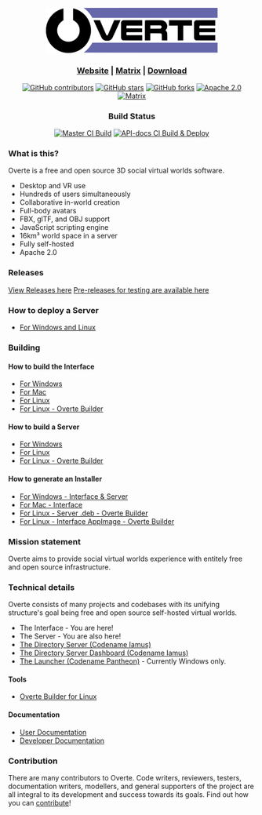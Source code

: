 <p align="center"><a href="https://overte.org/"><picture><source srcset="interface/resources/images/brand-banner.svg" alt="Overte" width="350" media="(prefers-color-scheme: dark)"><img src="interface/resources/images/brand-banner-black.svg" alt="Overte" width="350"></picture></a></p>

<h3 align="center"><a href="https://overte.org/">Website</a> | <a href="https://matrix.to/#/#overte:matrix.org">Matrix</a> | <a href="https://overte.org/#download">Download</a></h3>
<p align="center">
    <a href="https://docs.overte.org/en/latest/contribute.html"><img alt="GitHub contributors" src="https://img.shields.io/github/contributors/overte-org/overte"></a>
    <a href="https://github.com/overte-org/overte/stargazers"><img alt="GitHub stars" src="https://img.shields.io/github/stars/overte-org/overte"></a>
    <a href="https://github.com/overte-org/overte/network"><img alt="GitHub forks" src="https://img.shields.io/github/forks/overte-org/overte"></a>
    <a href="https://www.apache.org/licenses/LICENSE-2.0"><img alt="Apache 2.0" src="https://img.shields.io/badge/license-Apache--2.0-%230A7BBB?style=flat"></a>
    <a href="https://matrix.to/#/#overte:matrix.org"><img alt="Matrix" src="https://img.shields.io/matrix/overte:matrix.org?label=Matrix%20chat"></a>
</p>
<h3 align="center">Build Status</h3>
<p align="center">
    <a href="https://github.com/overte-org/overte/actions/workflows/master_build.yml"><img alt="Master CI Build" src="https://github.com/overte-org/overte/actions/workflows/master_build.yml/badge.svg"></a>
    <a href="https://github.com/overte-org/overte/actions/workflows/master_deploy_apidocs.yml"><img alt="API-docs CI Build & Deploy" src="https://github.com/overte-org/overte/actions/workflows/master_deploy_apidocs.yml/badge.svg"></a>
</p>

### What is this?

Overte is a free and open source 3D social virtual worlds software.

* Desktop and VR use
* Hundreds of users simultaneously
* Collaborative in-world creation
* Full-body avatars
* FBX, glTF, and OBJ support
* JavaScript scripting engine
* 16km³ world space in a server
* Fully self-hosted
* Apache 2.0

### Releases

[View Releases here](https://github.com/overte-org/overte/releases/)
[Pre-releases for testing are available here](https://public.overte.org/index.html#build/overte/)

### How to deploy a Server

- [For Windows and Linux](https://docs.overte.org/en/latest/host.html)

### Building

#### How to build the Interface

- [For Windows](https://github.com/overte-org/overte/blob/master/BUILD_WIN.md)
- [For Mac](https://github.com/overte-org/overte/blob/master/BUILD_OSX.md)
- [For Linux](https://github.com/overte-org/overte/blob/master/BUILD_LINUX.md)
- [For Linux - Overte Builder](https://github.com/overte-org/overte-builder)

#### How to build a Server

- [For Windows](https://github.com/overte-org/overte/blob/master/BUILD_WIN.md)
- [For Linux](https://github.com/overte-org/overte/blob/master/BUILD_LINUX.md)
- [For Linux - Overte Builder](https://github.com/overte-org/overte-builder)

#### How to generate an Installer

- [For Windows - Interface & Server](https://github.com/overte-org/overte/blob/master/INSTALLER.md)
- [For Mac - Interface](https://github.com/overte-org/overte/blob/master/INSTALLER.md#os-x)
- [For Linux - Server .deb - Overte Builder](INSTALLER.md#ubuntu-1804--deb)
- [For Linux - Interface AppImage - Overte Builder](https://github.com/overte-org/overte-builder/blob/master/README.md#building-appimages)

### Mission statement

Overte aims to provide social virtual worlds experience with entitely free and open source infrastructure.

### Technical details

Overte consists of many projects and codebases with its unifying structure's goal being free and open source self-hosted virtual worlds.

- The Interface - You are here!
- The Server - You are also here!
- [The Directory Server (Codename Iamus)](https://github.com/overte/Iamus/)
- [The Directory Server Dashboard (Codename Iamus)](https://github.com/overte/project-iamus-dashboard/)
- [The Launcher (Codename Pantheon)](https://github.com/overte/pantheon-launcher/) - Currently Windows only.

#### Tools
- [Overte Builder for Linux](https://github.com/overte-org/overte-builder/)

#### Documentation
- [User Documentation](https://github.com/overte-org/overte-docs-sphinx/)
- [Developer Documentation](https://github.com/overte-org/overte-dev-docs/)

### Contribution

There are many contributors to Overte. Code writers, reviewers, testers, documentation writers, modellers, and general supporters of the project are all integral to its development and success towards its goals. Find out how you can [contribute](https://docs.overte.org/en/latest/contribute.html)!
